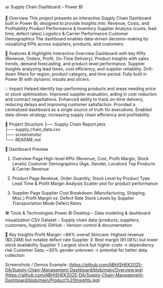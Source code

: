 📊 Supply Chain Dashboard – Power BI

🚀 Overview
This project presents an interactive Supply Chain Dashboard built in Power BI, designed to provide insights into:
Revenue, Costs, and Profitability 
Product Performance & Inventory
Supplier Analysis (costs, lead time, defect rates)
Logistics & Carrier Performance
Customer Demographics
The dashboard enables data-driven decision-making by visualizing KPIs across suppliers, products, and customers.

🚀 Features & Highlights
Interactive Overview Dashboard with key KPIs (Revenue, Orders, Profit, On-Time Delivery).
Product Insights with sales trends, demand forecasting, and product-level performance.
Supplier Insights analyzing lead times, cost efficiency, and supplier reliability.
Drill-down filters for region, product category, and time period.
Fully built in Power BI with dynamic visuals and slicers.

💡 Impact
Helped identify top-performing products and areas needing price or stock optimization.
Improved supplier evaluation, aiding in cost reduction and contract negotiations.
Enhanced ability to track on-time delivery, reducing delays and improving customer satisfaction.
Provided a centralized dashboard as a single source of truth for executives.
Enabled data-driven strategy, increasing supply chain efficiency and profitability.

📂 Project Structure
├── Supply Chain Report.pbix   
├── supply_chain_data.csv      
├── screenshots/              
└── README.md                 

📸 Dashboard Preview
1. Overview Page
High-level KPIs (Revenue, Cost, Profit Margin, Stock Levels)
Customer Demographics (Age, Gender, Location)
Top Products & Carrier Revenue

2. Product Page
Revenue, Order Quantity, Stock Level by Product Type
Lead Time & Profit Margin Analysis
Scatter plot for product performance

3. Supplier Page
Supplier Cost Breakdown (Manufacturing, Shipping, Misc.)
Profit Margin vs. Defect Rate
Stock Levels by Supplier
Transportation Mode Defect Rates

🛠 Tools & Technologies
Power BI Desktop – Data modeling & dashboard visualization
CSV Dataset – Supply chain data (products, suppliers, customers, logistics)
GitHub – Version control & documentation

🔑 Key Insights
Profit Margin: ~86% overall
Skincare: Highest revenue ($0.24M) but notable defect rate
Supplier 3: Best margin (91.08%) but lower stock availability
Supplier 1: Largest stock but higher costs → dependency risk
Customer Data: ~30% gender unknown → potential for better data collection

Screenshots / Demos
Example: (https://github.com/ABHISHEK2025-DA/Supply-Chain-Management-Dashboard/blob/main/Overview.jpg)
(https://github.com/ABHISHEK2025-DA/Supply-Chain-Management-Dashboard/blob/main/Product%20Insights.jpg)







